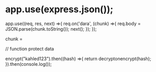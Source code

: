 app.use(express.json()); 
 ===
 app.use((req, res, next) =>{
    req.on('dara', (chunk) =>{
       req.body = JSON.parse(chunk.toString());
       next();
    });
 });

 chunk = 


 // function protect data 

 encrypt("kahled123").then((hash) =>{
    return decryptonencrypt(hash);
}).then(console.log());
